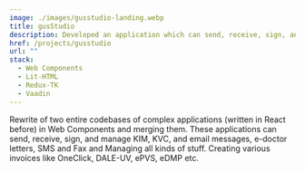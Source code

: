 ```yaml
---
image: ./images/gusstudio-landing.webp
title: gusStudio
description: Developed an application which can send, receive, sign, and manage KIM, KVC, and email messages, e-doctor letters, and SMS. Creating various invoices.
href: /projects/gusstudio
url: ""
stack:
  - Web Components
  - Lit-HTML
  - Redux-TK
  - Vaadin
---
```


Rewrite of two entire codebases of complex applications (written in React before) in Web Components and merging them. These applications can send, receive, sign, and manage KIM, KVC, and email messages, e-doctor letters, SMS and Fax and Managing all kinds of stuff. Creating various invoices like OneClick, DALE-UV, ePVS, eDMP etc.